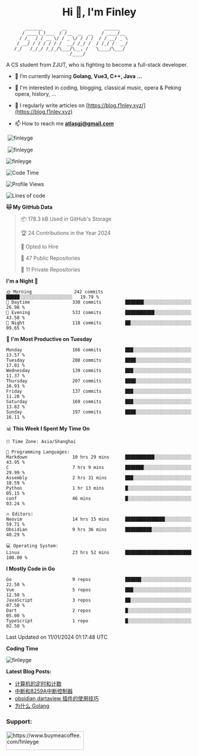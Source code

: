 <h1 align="center">Hi 👋, I'm Finley</h1>

```text
       _______       __              ______   
      / ____(_)___  / /__  __  __   / ____/__ 
     / /_  / / __ \/ / _ \/ / / /  / / __/ _ \
    / __/ / / / / / /  __/ /_/ /  / /_/ /  __/
   /_/   /_/_/ /_/_/\___/\__, /   \____/\___/
                        /____/                
```

<p align="left">

A CS student from ZJUT,
who is fighting to become a full-stack developer.

</p>

<p align="left">

- 🌱 I’m currently learning **Golang, Vue3, C++, Java ...**

- 🧠 I'm interested in coding, blogging, classical music, opera & Peking opera, history, ...

- 📝 I regularly write articles on [https://blog.f1nley.xyz/](https://blog.f1nley.xyz)

- 📫 How to reach me **atlasgj@gmail.com**

</p>

<p>&nbsp;<img align="center" src="https://github-readme-stats.vercel.app/api/top-langs/?username=finleyge&show_icons=true&locale=en&hide=javascript,html,tex" alt="finleyge" /></p>

<p>&nbsp;<img align="center" src="https://github-readme-stats.vercel.app/api?username=finleyge&show_icons=true&locale=en" alt="finleyge" /></p>

<p><img align="center" src="https://github-readme-streak-stats.herokuapp.com/?user=finleyge&" alt="finleyge" /></p>

<!--START_SECTION:waka-->
![Code Time](http://img.shields.io/badge/Code%20Time-1%2C084%20hrs%208%20mins-blue)

![Profile Views](http://img.shields.io/badge/Profile%20Views-20-blue)

![Lines of code](https://img.shields.io/badge/From%20Hello%20World%20I%27ve%20Written-836.9%20thousand%20lines%20of%20code-blue)

**🐱 My GitHub Data** 

> 📦 178.3 kB Used in GitHub's Storage 
 > 
> 🏆 24 Contributions in the Year 2024
 > 
> 💼 Opted to Hire
 > 
> 📜 47 Public Repositories 
 > 
> 🔑 11 Private Repositories 
 > 
**I'm a Night 🦉** 

```text
🌞 Morning                242 commits         █████░░░░░░░░░░░░░░░░░░░░   19.79 % 
🌆 Daytime                330 commits         ███████░░░░░░░░░░░░░░░░░░   26.98 % 
🌃 Evening                533 commits         ███████████░░░░░░░░░░░░░░   43.58 % 
🌙 Night                  118 commits         ██░░░░░░░░░░░░░░░░░░░░░░░   09.65 % 
```
📅 **I'm Most Productive on Tuesday** 

```text
Monday                   166 commits         ███░░░░░░░░░░░░░░░░░░░░░░   13.57 % 
Tuesday                  208 commits         ████░░░░░░░░░░░░░░░░░░░░░   17.01 % 
Wednesday                139 commits         ███░░░░░░░░░░░░░░░░░░░░░░   11.37 % 
Thursday                 207 commits         ████░░░░░░░░░░░░░░░░░░░░░   16.93 % 
Friday                   137 commits         ███░░░░░░░░░░░░░░░░░░░░░░   11.20 % 
Saturday                 169 commits         ███░░░░░░░░░░░░░░░░░░░░░░   13.82 % 
Sunday                   197 commits         ████░░░░░░░░░░░░░░░░░░░░░   16.11 % 
```


📊 **This Week I Spent My Time On** 

```text
🕑︎ Time Zone: Asia/Shanghai

💬 Programming Languages: 
Markdown                 10 hrs 29 mins      ███████████░░░░░░░░░░░░░░   43.95 % 
C                        7 hrs 9 mins        ███████░░░░░░░░░░░░░░░░░░   29.99 % 
Assembly                 2 hrs 31 mins       ███░░░░░░░░░░░░░░░░░░░░░░   10.59 % 
Python                   1 hr 13 mins        █░░░░░░░░░░░░░░░░░░░░░░░░   05.15 % 
conf                     46 mins             █░░░░░░░░░░░░░░░░░░░░░░░░   03.24 % 

🔥 Editors: 
Neovim                   14 hrs 15 mins      ███████████████░░░░░░░░░░   59.71 % 
Obsidian                 9 hrs 36 mins       ██████████░░░░░░░░░░░░░░░   40.29 % 

💻 Operating System: 
Linux                    23 hrs 52 mins      █████████████████████████   100.00 % 
```

**I Mostly Code in Go** 

```text
Go                       9 repos             ██████░░░░░░░░░░░░░░░░░░░   22.50 % 
Vue                      5 repos             ███░░░░░░░░░░░░░░░░░░░░░░   12.50 % 
JavaScript               3 repos             ██░░░░░░░░░░░░░░░░░░░░░░░   07.50 % 
Dart                     2 repos             █░░░░░░░░░░░░░░░░░░░░░░░░   05.00 % 
TypeScript               1 repo              █░░░░░░░░░░░░░░░░░░░░░░░░   02.50 % 
```




 Last Updated on 11/01/2024 01:17:48 UTC
<!--END_SECTION:waka-->
**Coding Time**
<p>
       <img align="center" src="https://wakatime.com/share/@1f267603-cf28-47c9-a32c-2753500710e7/96d852e9-5832-42ff-acaa-a48a5371ba9d.svg" alt="finleyge" />
</p>

</p>


**Latest Blog Posts:**

<!-- BLOG-POST-LIST:START -->
- [计算机的定时和计数](https://blog.f1nley.xyz/post/ee/counter/)
- [中断和8259A中断控制器](https://blog.f1nley.xyz/post/ee/8259a/)
- [obsidian dartaview 插件的使用技巧](https://blog.f1nley.xyz/post/obsidian/dataview/)
- [为什么 Golang](https://blog.f1nley.xyz/post/code/golang/)
<!-- BLOG-POST-LIST:END -->

<h3 align="left">Support:</h3>

<p align="left">

<a href="https://www.buymeacoffee.com/finleyge"> <img align="left" src="https://cdn.buymeacoffee.com/buttons/v2/default-yellow.png" height="50" width="210" alt="https://www.buymeacoffee.com/finleyge" />

</a>
</p>

